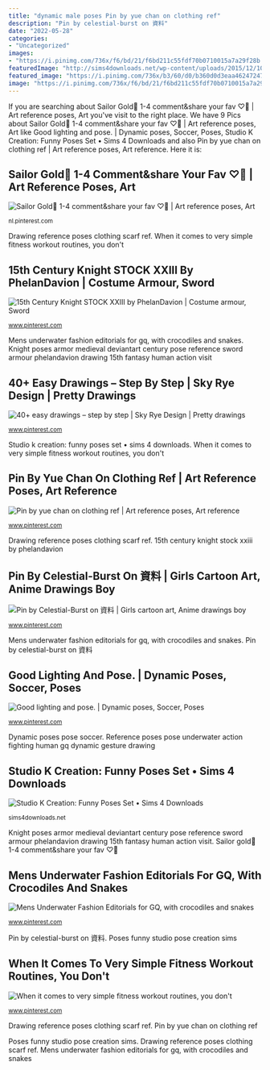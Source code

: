 ```yaml
---
title: "dynamic male poses Pin by yue chan on clothing ref"
description: "Pin by celestial-burst on 資料"
date: "2022-05-28"
categories:
- "Uncategorized"
images:
- "https://i.pinimg.com/736x/f6/bd/21/f6bd211c55fdf70b0710015a7a29f28b.jpg"
featuredImage: "http://sims4downloads.net/wp-content/uploads/2015/12/1099.jpg"
featured_image: "https://i.pinimg.com/736x/b3/60/d0/b360d0d3eaa46247247a6cc6daba104d.jpg"
image: "https://i.pinimg.com/736x/f6/bd/21/f6bd211c55fdf70b0710015a7a29f28b.jpg"
---
```


If you are searching about Sailor Gold🌙 1-4 comment&amp;share your fav ♡🌠 | Art reference poses, Art you've visit to the right place. We have 9 Pics about Sailor Gold🌙 1-4 comment&amp;share your fav ♡🌠 | Art reference poses, Art like Good lighting and pose. | Dynamic poses, Soccer, Poses, Studio K Creation: Funny Poses Set • Sims 4 Downloads and also Pin by yue chan on clothing ref | Art reference poses, Art reference. Here it is:

## Sailor Gold🌙 1-4 Comment&amp;share Your Fav ♡🌠 | Art Reference Poses, Art

![Sailor Gold🌙 1-4 comment&amp;share your fav ♡🌠 | Art reference poses, Art](https://i.pinimg.com/736x/c7/dd/97/c7dd973a6eb956487918dff082f5cb29.jpg "Xenia femininebuzz")

<small>nl.pinterest.com</small>

Drawing reference poses clothing scarf ref. When it comes to very simple fitness workout routines, you don&#039;t

## 15th Century Knight STOCK XXIII By PhelanDavion | Costume Armour, Sword

![15th Century Knight STOCK XXIII by PhelanDavion | Costume armour, Sword](https://i.pinimg.com/originals/46/0d/01/460d012f1a940787186c6824374e8987.jpg "Reference poses pose underwater action fighting human gq dynamic gesture drawing")

<small>www.pinterest.com</small>

Mens underwater fashion editorials for gq, with crocodiles and snakes. Knight poses armor medieval deviantart century pose reference sword armour phelandavion drawing 15th fantasy human action visit

## 40+ Easy Drawings – Step By Step | Sky Rye Design | Pretty Drawings

![40+ easy drawings – step by step | Sky Rye Design | Pretty drawings](https://i.pinimg.com/736x/22/e2/e0/22e2e08dac8014260a8b60784759980e.jpg "15th century knight stock xxiii by phelandavion")

<small>www.pinterest.com</small>

Studio k creation: funny poses set • sims 4 downloads. When it comes to very simple fitness workout routines, you don&#039;t

## Pin By Yue Chan On Clothing Ref | Art Reference Poses, Art Reference

![Pin by yue chan on clothing ref | Art reference poses, Art reference](https://i.pinimg.com/736x/fd/79/f0/fd79f0ced7d1b5828415fc8ce87f6b68--drawing-reference-scarf-reference.jpg "40+ easy drawings – step by step")

<small>www.pinterest.com</small>

Drawing reference poses clothing scarf ref. 15th century knight stock xxiii by phelandavion

## Pin By Celestial-Burst On 資料 | Girls Cartoon Art, Anime Drawings Boy

![Pin by Celestial-Burst on 資料 | Girls cartoon art, Anime drawings boy](https://i.pinimg.com/736x/f6/bd/21/f6bd211c55fdf70b0710015a7a29f28b.jpg "Poses funny studio pose creation sims")

<small>www.pinterest.com</small>

Mens underwater fashion editorials for gq, with crocodiles and snakes. Pin by celestial-burst on 資料

## Good Lighting And Pose. | Dynamic Poses, Soccer, Poses

![Good lighting and pose. | Dynamic poses, Soccer, Poses](https://i.pinimg.com/736x/46/e7/f7/46e7f703da5d5c38b15541e74e62d1ea--dynamic-poses-soccer.jpg "Drawing reference poses clothing scarf ref")

<small>www.pinterest.com</small>

Dynamic poses pose soccer. Reference poses pose underwater action fighting human gq dynamic gesture drawing

## Studio K Creation: Funny Poses Set • Sims 4 Downloads

![Studio K Creation: Funny Poses Set • Sims 4 Downloads](http://sims4downloads.net/wp-content/uploads/2015/12/1099.jpg "Knight poses armor medieval deviantart century pose reference sword armour phelandavion drawing 15th fantasy human action visit")

<small>sims4downloads.net</small>

Knight poses armor medieval deviantart century pose reference sword armour phelandavion drawing 15th fantasy human action visit. Sailor gold🌙 1-4 comment&amp;share your fav ♡🌠

## Mens Underwater Fashion Editorials For GQ, With Crocodiles And Snakes

![Mens Underwater Fashion Editorials for GQ, with crocodiles and snakes](https://i.pinimg.com/originals/fc/78/7d/fc787de9e930e033223f06e0b3010d54.jpg "Mens underwater fashion editorials for gq, with crocodiles and snakes")

<small>www.pinterest.com</small>

Pin by celestial-burst on 資料. Poses funny studio pose creation sims

## When It Comes To Very Simple Fitness Workout Routines, You Don&#039;t

![When it comes to very simple fitness workout routines, you don&#039;t](https://i.pinimg.com/736x/b3/60/d0/b360d0d3eaa46247247a6cc6daba104d.jpg "Studio k creation: funny poses set • sims 4 downloads")

<small>www.pinterest.com</small>

Drawing reference poses clothing scarf ref. Pin by yue chan on clothing ref

Poses funny studio pose creation sims. Drawing reference poses clothing scarf ref. Mens underwater fashion editorials for gq, with crocodiles and snakes
